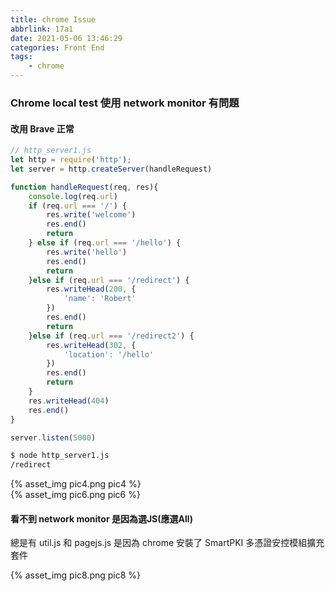 ```yaml
---
title: chrome Issue
abbrlink: 17a1
date: 2021-05-06 13:46:29
categories: Front End
tags:
	- chrome
---
```


### Chrome local test 使用 network monitor 有問題
#### 改用 Brave 正常
``` js
// http_server1.js
let http = require('http');
let server = http.createServer(handleRequest)

function handleRequest(req, res){
	console.log(req.url)
	if (req.url === '/') {
		res.write('welcome')
		res.end()
		return
	} else if (req.url === '/hello') {
		res.write('hello')
		res.end()
		return
	}else if (req.url === '/redirect') {
		res.writeHead(200, {
			'name': 'Robert'
		})
		res.end()
		return
	}else if (req.url === '/redirect2') {
		res.writeHead(302, {
			'location': '/hello'
		})
		res.end()
		return
	}
	res.writeHead(404)
	res.end()
}

server.listen(5000)
```

<!--more-->


``` bash
$ node http_server1.js
/redirect
```

<div style="width:650px">
	{% asset_img pic4.png pic4 %}
</div>

<div style="width:700px">
	{% asset_img pic6.png pic6 %}
</div>

#### 看不到 network monitor 是因為選JS(應選All)
總是有 util.js 和 pagejs.js 是因為 chrome 安裝了 SmartPKI 多憑證安控模組擴充套件
<div style="width:650px">
	{% asset_img pic8.png pic8 %}
</div>

